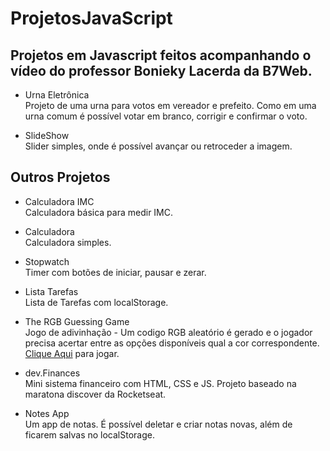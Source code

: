 # ProjetosJavaScript

 ## **Projetos em Javascript feitos acompanhando o vídeo do professor Bonieky Lacerda da B7Web.**

* Urna Eletrônica  
Projeto de uma urna para votos em vereador e prefeito. Como em uma urna comum é possível votar em branco, corrigir e confirmar o voto.

* SlideShow  
Slider simples, onde é possível avançar ou retroceder a imagem.

 ## **Outros Projetos**

 * Calculadora IMC  
Calculadora básica para medir IMC.

 * Calculadora  
Calculadora simples.

* Stopwatch  
Timer com botões de iniciar, pausar e zerar.

* Lista Tarefas  
Lista de Tarefas com localStorage.

* The RGB Guessing Game    
Jogo de adivinhação - Um codigo RGB aleatório é gerado e o jogador precisa acertar entre as opções disponíveis qual a cor correspondente. [Clique Aqui](https://rgbguessinggame.vercel.app/) para jogar.

* dev.Finances  
Mini sistema financeiro com HTML, CSS e JS. Projeto baseado na maratona discover da Rocketseat.

* Notes App  
Um app de notas. É possível deletar e criar notas novas, além de ficarem salvas no localStorage.
